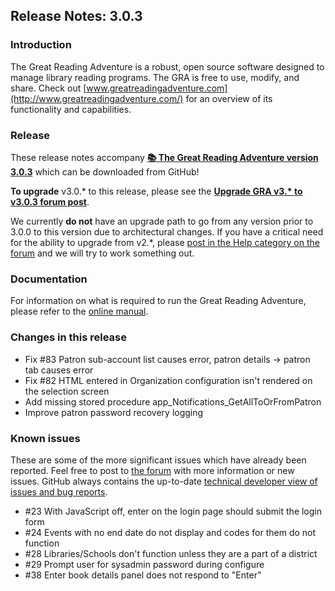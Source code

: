## Release Notes: 3.0.3

### Introduction

The Great Reading Adventure is a robust, open source software designed to manage library reading programs. The GRA is free to use, modify, and share. Check out [www.greatreadingadventure.com](http://www.greatreadingadventure.com/) for an overview of its functionality and capabilities.

### Release

These release notes accompany **[:books: The Great Reading Adventure version 3.0.3](https://github.com/MCLD/greatreadingadventure/releases/download/v3.0.3/GreatReadingAdventure-3.0.3.zip)** which can be downloaded from GitHub!

**To upgrade** v3.0.* to this release, please see the **[Upgrade GRA v3.* to v3.0.3 forum post](http://forum.greatreadingadventure.com/t/upgrade-gra-v3-to-v3-0-3/88)**.

We currently **do not** have an upgrade path to go from any version prior to 3.0.0 to this version due to architectural changes. If you have a critical need for the ability to upgrade from v2.*, please [post in the Help category on the forum](http://forum.greatreadingadventure.com/c/help) and we will try to work something out.

### Documentation

For information on what is required to run the Great Reading Adventure, please refer to the [online manual](http://manual.greatreadingadventure.com/).

### Changes in this release

- Fix #83 Patron sub-account list causes error, patron details -> patron tab causes error
- Fix #82 HTML entered in Organization configuration isn't rendered on the selection screen
- Add missing stored procedure app_Notifications_GetAllToOrFromPatron
- Improve patron password recovery logging

### Known issues

These are some of the more significant issues which have already been reported. Feel free to post to [the forum](http://forum.greatreadingadventure.com/) with more information or new issues. GitHub always contains the up-to-date [technical developer view of issues and bug reports](https://github.com/MCLD/greatreadingadventure/issues).

- #23 With JavaScript off, enter on the login page should submit the login form
- #24 Events with no end date do not display and codes for them do not function
- #28 Libraries/Schools don't function unless they are a part of a district
- #29 Prompt user for sysadmin password during configure
- #38 Enter book details panel does not respond to "Enter"
